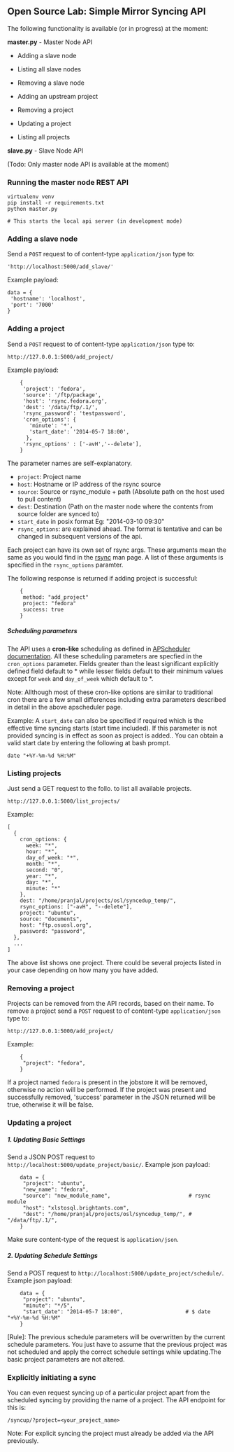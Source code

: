 Open Source Lab: Simple Mirror Syncing API
------------------------------------------

The following functionality is available (or in progress) at the moment:

**master.py** - Master Node API

* Adding a slave node
* Listing all slave nodes
* Removing a slave node

* Adding an upstream project
* Removing a project
* Updating a project
* Listing all projects

**slave.py** - Slave Node API

(Todo: Only master node API is available at the moment)


### Running the master node REST API

    virtualenv venv
    pip install -r requirements.txt
    python master.py

    # This starts the local api server (in development mode)


### Adding a slave node

Send a `POST` request to of content-type `application/json` type to:

    'http://localhost:5000/add_slave/'

Example payload:

    data = {
     'hostname': 'localhost',
     'port': '7000'
    }


### Adding a project

Send a `POST` request to of content-type `application/json` type to:

    http://127.0.0.1:5000/add_project/

Example payload:

        {
         'project': 'fedora',
         'source': '/ftp/package',
         'host': 'rsync.fedora.org',
         'dest': '/data/ftp/.1/',
         'rsync_password': 'testpassword',
         'cron_options': {
           'minute': '*',
           'start_date': '2014-05-7 18:00',
          },
         'rsync_options' : ['-avH','--delete'],
        }

The parameter names are self-explanatory.

* `project`: Project name
* `host`: Hostname or IP address of the rsync source
* `source`: Source or rsync_module + path (Absolute path on the host used to pull content)
* `dest`: Destination (Path on the master node where the contents from source
   folder are synced to)
* `start_date` in posix format Eg: "2014-03-10 09:30"
* `rsync_options`: are explained ahead. The format is tentative and can be changed
  in subsequent versions of the api.

Each project can have its own set of rsync args. These arguments mean the same as
you would find in the [rsync](http://rsync.samba.org/ftp/rsync/rsync.html) man page.
A list of these arguments is specified in the `rsync_options` paramter.

The following response is returned if adding project is successful:

        {
         method: "add_project"
         project: "fedora"
         success: true
        }

##### Scheduling parameters

The API uses a **cron-like** scheduling as defined in [APScheduler documentation](http://pythonhosted.org/APScheduler/cronschedule.html).
All these scheduling parameters are specfied in the `cron_options` parameter.
Fields greater than the least significant explicitly defined field default to * 
while lesser fields default to their minimum values except for `week` and `day_of_week` which default to *.

Note: Allthough most of these cron-like options are similar to traditional cron
there are a few small differences including extra parameters described in detail
in the above apscheduler page.

Example: A `start_date` can also be specified if required which is the effective time
syncing starts (start time included). If this parameter is not provided syncing 
is in effect as soon as  project is added.. You can obtain a valid start
date by entering the following at bash prompt.

    date "+%Y-%m-%d %H:%M"


### Listing projects

Just send a GET request to the follo. to list all available projects.

    http://127.0.0.1:5000/list_projects/

Example:

    [
      { 
        cron_options: {
          week: "*",
          hour: "*",
          day_of_week: "*",
          month: "*",
          second: "0",
          year: "*",
          day: "*",
          minute: "*"
        },
        dest: "/home/pranjal/projects/osl/syncedup_temp/",
        rsync_options: ["-avH", "--delete"],
        project: "ubuntu",
        source: "documents",
        host: "ftp.osuosl.org",
        password: "password",
      },
      ...
    ]

The above list shows one project. There could be several projects listed in your
case depending on how many you have added.

### Removing a project

Projects can be removed from the API records, based on their name. To remove a
 project send a `POST` request to of content-type `application/json` type to:

    http://127.0.0.1:5000/add_project/

Example:

        {
         "project": "fedora",
        }

If a project named `fedora` is present in the jobstore it will be removed, otherwise no action will be performed.
If the project was present and successfully removed, 'success' parameter in the JSON returned will be true,
otherwise it will be false.


### Updating a project

##### 1. Updating Basic Settings

Send a JSON POST request to `http://localhost:5000/update_project/basic/`.
Example json payload:

        data = {
         "project": "ubuntu",
         "new_name": "fedora",
         "source": "new_module_name",                         # rsync module
         "host": "xlstosql.brightants.com",
         "dest": "/home/pranjal/projects/osl/syncedup_temp/", # "/data/ftp/.1/",
        }

Make sure content-type of the request is `application/json`.

##### 2. Updating Schedule Settings

Send a POST request to `http://localhost:5000/update_project/schedule/`.
Example json payload:

        data = {
         "project": "ubuntu",
         "minute": "*/5",
         "start_date": "2014-05-7 18:00",                    # $ date "+%Y-%m-%d %H:%M"
        }

  [Rule]: The previous schedule parameters will be overwritten by the current schedule parameters.
  You just have to assume that the previous project was not scheduled and apply the correct schedule
  settings while updating.The basic project parameters are not altered.


### Explicitly initiating a sync

You can even request syncing up of a particular project apart from the scheduled syncing
by providing the name of a project. The API endpoint for this is:

    /syncup/?project=<your_project_name>

Note: For explicit syncing the project must already be added via the API previously.
